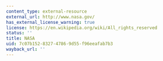```yaml
---
content_type: external-resource
external_url: http://www.nasa.gov/
has_external_license_warning: true
license: https://en.wikipedia.org/wiki/All_rights_reserved
status: ''
title: NASA
uid: 7c07b152-8327-4786-9d55-f96eeafab7b3
wayback_url: ''
---
```

